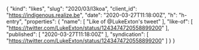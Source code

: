 {
  "kind": "likes",
  "slug": "2020/03/l3koa",
  "client_id": "https://indigenous.realize.be",
  "date": "2020-03-27T11:18:00Z",
  "h": "h-entry",
  "properties": {
    "name": [
      "Like of @LukeExton's tweet"
    ],
    "like-of": [
      "https://twitter.com/LukeExton/status/1243474720558899200"
    ],
    "published": [
      "2020-03-27T11:18:00Z"
    ],
    "syndication": [
      "https://twitter.com/LukeExton/status/1243474720558899200"
    ]
  }
}
